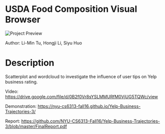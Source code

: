 # USDA Food Composition Visual Browser

![Project Preview](https://goo.gl/WkSeik)

Author: Li-Min Tu, Hongji Li, Siyu Huo

# Description

Scatterplot and wordcloud to investigate the influence of user tips on Yelp business rating.  

Video: https://drive.google.com/file/d/0B2f0Vr8sYSLMMURfM0VjUG5TQWc/view

Demonstration: https://nyu-cs6313-fall16.github.io/Yelp-Business-Trajectories-3/

Report: https://github.com/NYU-CS6313-Fall16/Yelp-Business-Trajectories-3/blob/master/FinalReport.pdf
